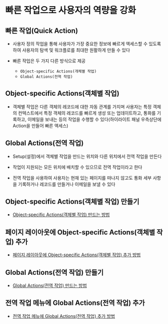 # 빠른 작업으로 사용자의 역량을 강화

## 빠른 작업(Quick Action)

 -  사용자 정의 작업을 통해 사용자가 가장 중요한 정보에 빠르게 액세스할 수 있도록 하여 사용자의 탐색 및 워크플로를 최대한 원활하게 만들 수 있다

 - 빠른 작업은 두 가지 다른 방식으로 제공

    - `Object-specific Actions(개체별 작업)`
    - `Global Actions(전역 작업)`

## Object-specific Actions(객체별 작업)

 - 객체별 작업은 다른 객체의 레코드에 대한 자동 관계를 가지며 사용자는 특정 객체의 컨텍스트에서 특정 객체의 레코드를 빠르게 생성 또는 업데이트하고, 통화를 기록하고, 이메일을 보내는 등의 작업을 수행할 수 있다(하이라이트 패널 우측상단에 Action을 만들어 빠른 액세스)

## Global Actions(전역 작업)

 - Setup(설정)에서 객체별 작업을 만드는 위치와 다른 위치에서 전역 작업을 만든다

 - 작업이 지원되는 모든 위치에 배치할 수 있으므로 전역 작업이라고 한다

 - 전역 작업을 사용하여 사용자는 현재 있는 페이지를 떠나지 않고도 통화 세부 사항을 기록하거나 레코드를 만들거나 이메일을 보낼 수 있다

## Object-specific Actions(객체별 작업) 만들기

 - [Object-specific Actions(객체별 작업) 만드는 방법](https://trailhead.salesforce.com/ko/content/learn/modules/lex_customization/lex_customization_actions?trailmix_creator_id=strailhead&trailmix_slug=prepare-for-your-salesforce-administrator-credential)

## 페이지 레이아웃에 Object-specific Actions(객체별 작업) 추가

 - [페이지 레이아웃에 Object-specific Actions(객체별 작업) 추가 방법](https://trailhead.salesforce.com/ko/content/learn/modules/lex_customization/lex_customization_actions?trailmix_creator_id=strailhead&trailmix_slug=prepare-for-your-salesforce-administrator-credential)

## Global Actions(전역 작업) 만들기

 - [Global Actions(전역 작업) 만드는 방법](https://trailhead.salesforce.com/ko/content/learn/modules/lex_customization/lex_customization_actions?trailmix_creator_id=strailhead&trailmix_slug=prepare-for-your-salesforce-administrator-credential)

## 전역 작업 메뉴에 Global Actions(전역 작업) 추가

 - [전역 작업 메뉴에 Global Actions(전역 작업) 추가 방법](https://trailhead.salesforce.com/ko/content/learn/modules/lex_customization/lex_customization_actions?trailmix_creator_id=strailhead&trailmix_slug=prepare-for-your-salesforce-administrator-credential)
